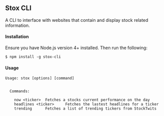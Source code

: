 ## Stox CLI

A CLI to interface with websites that contain and display stock related information.

#### Installation
Ensure you have Node.js version 4+ installed. Then run the following:
```
$ npm install -g stox-cli
```

#### Usage
```
Usage: stox [options] [command]


  Commands:

    now <ticker>  Fetches a stocks current performance on the day
    headlines <ticker>     Fetches the lastest headlines for a ticker
    trending      Fetches a list of trending tickers from StockTwits
```
